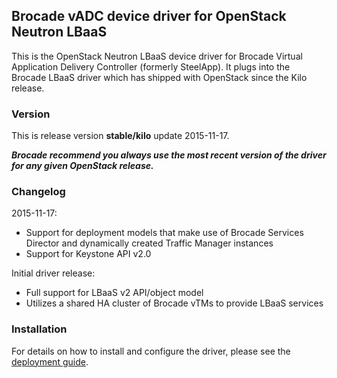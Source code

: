 ## Brocade vADC device driver for OpenStack Neutron LBaaS ##
This is the OpenStack Neutron LBaaS device driver for Brocade Virtual Application Delivery Controller (formerly SteelApp).  It plugs into the Brocade LBaaS driver which has shipped with OpenStack since the Kilo release.

### Version ###
This is release version **stable/kilo** update 2015-11-17.

***Brocade recommend you always use the most recent version of the driver for any given OpenStack release.***

### Changelog ###
2015-11-17:
* Support for deployment models that make use of Brocade Services Director and dynamically created Traffic Manager instances
* Support for Keystone API v2.0

Initial driver release:
* Full support for LBaaS v2 API/object model
* Utilizes a shared HA cluster of Brocade vTMs to provide LBaaS services

### Installation ###
For details on how to install and configure the driver, please see the [deployment guide](Deployment-Guide.pdf).

